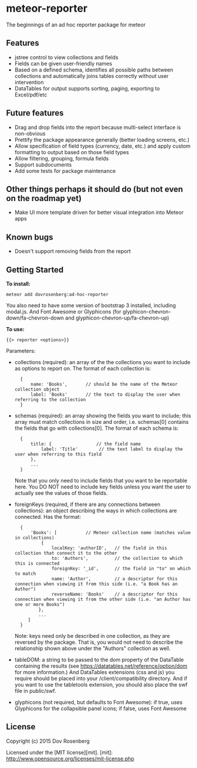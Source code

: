# meteor-reporter

The beginnings of an ad hoc reporter package for meteor

## Features

* jstree control to view collections and fields
* Fields can be given user-friendly names
* Based on a defined schema, identifies all possible paths between collections and automatically joins tables correctly without user intervention
* DataTables for output supports sorting, paging, exporting to Excel/pdf/etc

## Future features
* Drag and drop fields into the report because multi-select interface is non-obvious
* Prettify the package appearance generally (better loading screens, etc.)
* Allow specification of field types (currency, date, etc.) and apply custom formatting to output based on those field types
* Allow filtering, grouping, formula fields
* Support subdocuments
* Add some tests for package maintenance

## Other things perhaps it should do (but not even on the roadmap yet)
* Make UI more template driven for better visual integration into Meteor apps

## Known bugs
* Doesn't support removing fields from the report

## Getting Started

**To install:**

`meteor add dovrosenberg:ad-hoc-reporter`

You also need to have some version of bootstrap 3 installed, including modal.js.  And Font Awesome or Glyphicons (for glyphicon-chevron-down/fa-chevron-down and  glyphicon-chevron-up/fa-chevron-up)

**To use:**

    {{> reporter <options>}}

Parameters:
* collections (required): an array of the the collections you want to include as options to report on.  The format of each collection is:

        {
            name: 'Books',       // should be the name of the Meteor collection object
            label: 'Books'       // the text to display the user when referring to the collection
        }

* schemas (required): an array showing the fields you want to include; this array must match collections in size and order, i.e. schemas[0] contains the fields that go with collections[0].  The format of each schema is:

        {
            title: {                 // the field name
                label: 'Title'        // the text label to display the user when referring to this field
            },
            ...
        }

   Note that you only need to include fields that you want to be reportable here.  You DO NOT need to include key fields unless you want the user to actually see the values of those fields.
* foreignKeys (required, if there are any connections between collections): an object describing the ways in which collections are connected.  Has the format:

        {
            'Books': [           // Meteor collection name (matches value in collections)
                {
                    localKey: 'authorID',   // the field in this collection that connect it to the other
                    to: 'Authors',          // the collection to which this is connected
                    foreignKey: '_id',      // the field in "to" on which to match
                    name: 'Author',         // a descriptor for this connection when viewing it from this side (i.e. "a Book has an Author")
                    reverseName: 'Books'    // a descriptor for this connection when viewing it from the other side (i.e. "an Author has one or more Books")
               },
               ...
           ]
        }

   Note: keys need only be described in one collection, as they are reversed by the package.  That is, you would not need to describe the relationship shown above under the "Authors" collection as well.  
* tableDOM: a string to be passed to the dom property of the DataTable containing the results (see https://datatables.net/reference/option/dom for more information.)  And DataTables extensions (css and js) you require should be placed into your /client/compatibility directory.  And if you want to use the tabletools extension, you should also place the swf file in public/swf.
* glyphicons (not required, but defaults to Font Awesome): if true, uses Glyphicons for the collapsible panel icons; if false, uses Font Awesome


## License
Copyright (c) 2015 Dov Rosenberg

Licensed under the [MIT license][mit].
[mit]: http://www.opensource.org/licenses/mit-license.php

